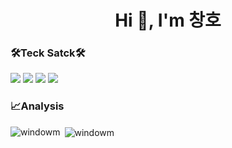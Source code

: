 <h1 align="center">Hi 👋, I'm 창호</h1>


<h3 align="left">🛠Teck Satck🛠</h3>

<div>
  <img src="https://img.shields.io/badge/JAVA-007396?style=for-the-badge&logo=java&logoColor=white">
  <img src="https://img.shields.io/badge/MySQL-4479A1?style=for-the-badge&logo=MySQL&logoColor=white">
  <img src="https://img.shields.io/badge/SPRING-6DB33F?style=for-the-badge&logo=Spring&logoColor=white"/>
  <img src="https://img.shields.io/badge/SPRINGBOOT-6DB33F?style=for-the-badge&logo=SpringBoot&logoColor=white"/>
</div>

<h3>📈Analysis</h3>
<p><img align="left" src="https://github-readme-stats.vercel.app/api/top-langs?username=windowm&show_icons=true&locale=en&layout=compact" alt="windowm" /></p>

<p>&nbsp;<img align="center" src="https://github-readme-stats.vercel.app/api?username=windowm&show_icons=true&locale=en" alt="windowm" /></p>

